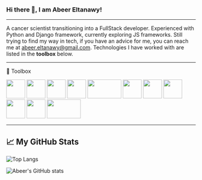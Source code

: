 ### Hi there 👋, I am Abeer Eltanawy!

---

A cancer scientist transitioning into a FullStack developer. Experienced with Python and Django framework, currently exploring JS frameworks. Still trying to find my way in tech, if you have an advice for me, you can reach me at <abeer.eltanawy@gmail.com>. Technologies I have worked with are listed in the **toolbox** below.

---

🧰 Toolbox

<img src="https://cdn.worldvectorlogo.com/logos/python-5.svg" width="50" height="50" />  <img src="https://cdn.worldvectorlogo.com/logos/django.svg" width="50" height="50" />  <img src="https://cdn.worldvectorlogo.com/logos/react-2.svg" width="50" height="50" />  <img src="https://cdn.worldvectorlogo.com/logos/logo-javascript.svg" width="50" height="50"/>  <img src="https://cdn.worldvectorlogo.com/logos/bash-1.svg" width="90" height="50" />  <img src="https://cdn.worldvectorlogo.com/logos/html5.svg" width="50" height="50" />  <img src="https://cdn.worldvectorlogo.com/logos/css-5.svg" width="50" height="50" />  <img src="https://cdn.worldvectorlogo.com/logos/git-icon.svg" width="50" height="50" />  <img src="https://cdn.worldvectorlogo.com/logos/visual-studio-code-1.svg" width="50" height="50" /> <img src="https://cdn.worldvectorlogo.com/logos/ruby.svg" width="50" height="50" />  <img src="https://cdn.worldvectorlogo.com/logos/rails-1.svg" width="90" height="50" /> 

---

## &#x1f4c8; My GitHub Stats

![Top Langs](https://github-readme-stats.vercel.app/api/top-langs/?username=aeltanawy&hide=coffeescript&theme=dracula&count_private=true)

![Abeer's GitHub stats](https://github-readme-stats.vercel.app/api?username=aeltanawy&theme=dracula&count_private=true&show_icons=true&custom_title=Abeer's%20Github%20Stats)



<!--
**aeltanawy/aeltanawy** is a ✨ _special_ ✨ repository because its `README.md` (this file) appears on your GitHub profile.

Here are some ideas to get you started:

- 🔭 I’m currently working on ...
- 🌱 I’m currently learning ...
- 👯 I’m looking to collaborate on ...
- 🤔 I’m looking for help with ...
- 💬 Ask me about ...
- 📫 How to reach me: ...
- 😄 Pronouns: ...
- ⚡ Fun fact: ...
-->

